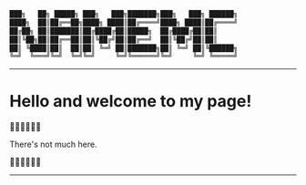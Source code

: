 ```sh
███╗   ██╗ █████╗ ███╗   ███╗███████╗███╗   ███╗ ██████╗
████╗  ██║██╔══██╗████╗ ████║██╔════╝████╗ ████║██╔════╝
██╔██╗ ██║███████║██╔████╔██║█████╗  ██╔████╔██║██║     
██║╚██╗██║██╔══██║██║╚██╔╝██║██╔══╝  ██║╚██╔╝██║██║     
██║ ╚████║██║  ██║██║ ╚═╝ ██║███████╗██║ ╚═╝ ██║╚██████╗
╚═╝  ╚═══╝╚═╝  ╚═╝╚═╝     ╚═╝╚══════╝╚═╝     ╚═╝ ╚═════╝
  ```

----------------------
# Hello and welcome to my page!
᲼᲼᲼᲼᲼᲼

There's not much here.






᲼᲼᲼᲼᲼᲼

----------------------
